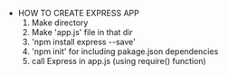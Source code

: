 * HOW TO CREATE EXPRESS APP
    1. Make directory
    2. Make 'app.js' file in that dir
    3. 'npm install express --save'
    4. 'npm init' for including pakage.json dependencies
    5. call Express in app.js
        (using require() function)